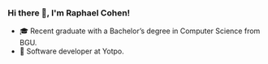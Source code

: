 ### Hi there 👋, I'm Raphael Cohen!
- 🎓 Recent graduate with a Bachelor’s degree in Computer Science from BGU.
- 🌱 Software developer at Yotpo.

